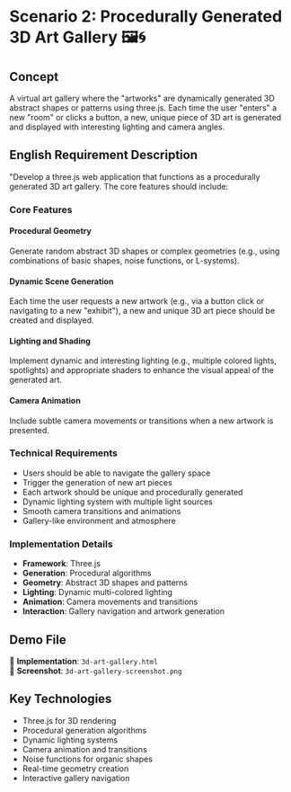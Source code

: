 # Scenario 2: Procedurally Generated 3D Art Gallery 🖼️🌀

## Concept

A virtual art gallery where the "artworks" are dynamically generated 3D abstract shapes or patterns using three.js. Each time the user "enters" a new "room" or clicks a button, a new, unique piece of 3D art is generated and displayed with interesting lighting and camera angles.

## English Requirement Description

"Develop a three.js web application that functions as a procedurally generated 3D art gallery. The core features should include:

### Core Features

#### Procedural Geometry
Generate random abstract 3D shapes or complex geometries (e.g., using combinations of basic shapes, noise functions, or L-systems).

#### Dynamic Scene Generation
Each time the user requests a new artwork (e.g., via a button click or navigating to a new "exhibit"), a new and unique 3D art piece should be created and displayed.

#### Lighting and Shading
Implement dynamic and interesting lighting (e.g., multiple colored lights, spotlights) and appropriate shaders to enhance the visual appeal of the generated art.

#### Camera Animation
Include subtle camera movements or transitions when a new artwork is presented.

### Technical Requirements

- Users should be able to navigate the gallery space
- Trigger the generation of new art pieces
- Each artwork should be unique and procedurally generated
- Dynamic lighting system with multiple light sources
- Smooth camera transitions and animations
- Gallery-like environment and atmosphere

### Implementation Details

- **Framework**: Three.js
- **Generation**: Procedural algorithms
- **Geometry**: Abstract 3D shapes and patterns
- **Lighting**: Dynamic multi-colored lighting
- **Animation**: Camera movements and transitions
- **Interaction**: Gallery navigation and artwork generation

## Demo File

📁 **Implementation**: `3d-art-gallery.html`  
📸 **Screenshot**: `3d-art-gallery-screenshot.png`

## Key Technologies

- Three.js for 3D rendering
- Procedural generation algorithms
- Dynamic lighting systems
- Camera animation and transitions
- Noise functions for organic shapes
- Real-time geometry creation
- Interactive gallery navigation